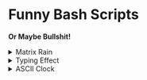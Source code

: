 # Funny Bash Scripts
**Or Maybe Bullshit!**

<details>
  <summary>Matrix Rain</summary>
<br>
![Matrix GIF](gifs/matrix.gif)
</details>

<details>
  <summary>Typing Effect</summary>
<br>
![Type GIF](gifs/type.gif)
</details>

<details>
  <summary>ASCII Clock</summary>
<br>
![Clock GIF]([gifs/clock.gif](https://github.com/MahdiMirshafiee/funny_bash/blob/main/gifs/clock.gif))
</details>
